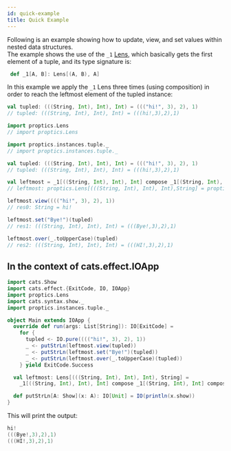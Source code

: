 ```yaml
---
id: quick-example
title: Quick Example
---
```


Following is an example showing how to update, view, and set values within nested data structures.<br/>
The example shows the use of the `_1` [Lens](/Proptics/docs/optics/lens), which basically gets the first element of a tuple,
and its type signature is: 
```scala
 def _1[A, B]: Lens[(A, B), A]
```

In this example we apply the `_1` Lens three times (using  composition) in order to reach the leftmost
element of the tupled instance:
```scala
val tupled: (((String, Int), Int), Int) = ((("hi!", 3), 2), 1)
// tupled: (((String, Int), Int), Int) = (((hi!,3),2),1)
```

```scala
import proptics.Lens
// import proptics.Lens

import proptics.instances.tuple._
// import proptics.instances.tuple._

val tupled: (((String, Int), Int), Int) = ((("hi!", 3), 2), 1)
// tupled: (((String, Int), Int), Int) = (((hi!,3),2),1)

val leftmost = _1[((String, Int), Int), Int] compose _1[(String, Int), Int] compose _1[String, Int]
// leftmost: proptics.Lens[(((String, Int), Int), Int),String] = proptics.Lens_$$anon$2@716c8dae

leftmost.view(((("hi!", 3), 2), 1))
// res0: String = hi!

leftmost.set("Bye!")(tupled)
// res1: (((String, Int), Int), Int) = (((Bye!,3),2),1)

leftmost.over(_.toUpperCase)(tupled)
// res2: (((String, Int), Int), Int) = (((HI!,3),2),1)
```

## In the context of cats.effect.IOApp

```scala
import cats.Show
import cats.effect.{ExitCode, IO, IOApp}
import proptics.Lens
import cats.syntax.show._
import proptics.instances.tuple._

object Main extends IOApp {
  override def run(args: List[String]): IO[ExitCode] =
    for {
      tupled <- IO.pure(((("hi!", 3), 2), 1))
      _ <- putStrLn(leftmost.view(tupled))
      _ <- putStrLn(leftmost.set("Bye!")(tupled))
      _ <- putStrLn(leftmost.over(_.toUpperCase)(tupled))
    } yield ExitCode.Success

  val leftmost: Lens[(((String, Int), Int), Int), String] =
    _1[((String, Int), Int), Int] compose _1[(String, Int), Int] compose _1[String, Int]

  def putStrLn[A: Show](x: A): IO[Unit] = IO(println(x.show))
}
```
This will print the output:

```scala
hi!
(((Bye!,3),2),1)
(((HI!,3),2),1)
```
